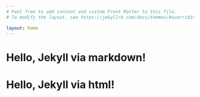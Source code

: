 ```yaml
---
# Feel free to add content and custom Front Matter to this file.
# To modify the layout, see https://jekyllrb.com/docs/themes/#overriding-theme-defaults

layout: home
---
```


# Hello, Jekyll via markdown!

<h1 id="hello-jekyll">Hello, Jekyll via html!</h1>
